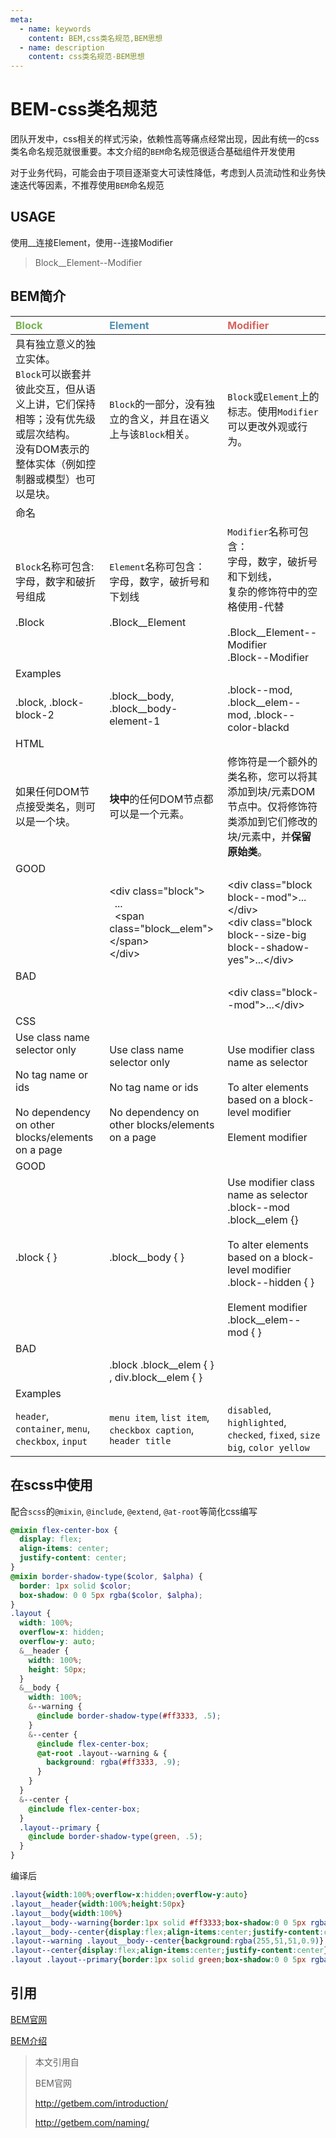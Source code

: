 ```yaml
---
meta:
  - name: keywords
    content: BEM,css类名规范,BEM思想
  - name: description
    content: css类名规范-BEM思想
---
```


# BEM-css类名规范


团队开发中，css相关的样式污染，依赖性高等痛点经常出现，因此有统一的css类名命名规范就很重要。本文介绍的`BEM`命名规范很适合基础组件开发使用

对于业务代码，可能会由于项目逐渐变大可读性降低，考虑到人员流动性和业务快速迭代等因素，不推荐使用`BEM`命名规范

## USAGE

使用__连接Element，使用--连接Modifier

> Block__Element--Modifier

## BEM简介


| <span style="color: #76b24f;">Block</span> | <span style="color: #4f91b2">Element</span> |  <span style="color: #d5635d">Modifier</span> |
|:--- |:--- |:---|
| 具有独立意义的独立实体。<br/>`Block`可以嵌套并彼此交互，但从语义上讲，它们保持相等；没有优先级或层次结构。<br/>没有DOM表示的整体实体（例如控制器或模型）也可以是块。 | `Block`的一部分，没有独立的含义，并且在语义上与该`Block`相关。 | `Block`或`Element`上的标志。使用`Modifier`可以更改外观或行为。 |
| 命名 | 
| `Block`名称可包含:<br/>字母，数字和破折号组成 <br/> <br/> .Block |  `Element`名称可包含：<br/>字母，数字，破折号和下划线 <br/><br/> .Block__Element |  `Modifier`名称可包含：<br/>字母，数字，破折号和下划线，<br/>复杂的修饰符中的空格使用-代替 <br/><br/> .Block__Element--Modifier<br/> .Block--Modifier  | 
| Examples | 
| .block, .block-block-2 |  .block__body, .block__body-element-1 |  .block--mod, .block__elem--mod, .block--color-blackd | 
| HTML |
| 如果任何DOM节点接受类名，则可以是一个块。 | **块中**的任何DOM节点都可以是一个元素。 | 修饰符是一个额外的类名称，您可以将其添加到块/元素DOM节点中。仅将修饰符类添加到它们修改的块/元素中，并**保留原始类**。|
| GOOD |
| |  \<div class="block"> <br/>&nbsp;&nbsp;...<br/>&nbsp;&nbsp;\<span class="block__elem">\</span> <br/>\</div>| \<div class="block block--mod">...\</div> <br/> \<div class="block block--size-big block--shadow-yes">...\</div>| 
| BAD |
| |  | \<div class="block--mod">...\</div> |
| CSS |
| Use class name selector only <br/><br/>No tag name or ids<br/><br/>No dependency on other blocks/elements on a page | Use class name selector only <br/><br/>No tag name or ids<br/><br/>No dependency on other blocks/elements on a page | Use modifier class name as selector<br/><br/> To alter elements based on a block-level modifier<br/><br/> Element modifier |
| GOOD | 
| .block {  } | .block__body {  } | Use modifier class name as selector <br/>.block--mod .block__elem  {}   <br/><br/> To alter elements based on a block-level modifier <br/> .block--hidden { } <br/><br/> Element modifier <br/>.block__elem--mod { } |
| BAD | 
| | .block .block__elem {  } , div.block__elem {  }| |
| Examples | 
| `header`, `container`, `menu`, `checkbox`, `input` | `menu item`, `list item`, `checkbox caption`, `header title` | `disabled`, `highlighted`, `checked`, `fixed`, `size big`, `color yellow` |


<ImgWithBase src="/images/quote/bem_css_github_captions.jpg" alt="css-bem" style="max-width:800px;"/>

## 在scss中使用

配合`scss`的`@mixin`, `@include`, `@extend`, `@at-root`等简化css编写

```scss
@mixin flex-center-box {
  display: flex;
  align-items: center;
  justify-content: center;
}
@mixin border-shadow-type($color, $alpha) {
  border: 1px solid $color;
  box-shadow: 0 0 5px rgba($color, $alpha);
}
.layout {
  width: 100%;
  overflow-x: hidden;
  overflow-y: auto;
  &__header {
    width: 100%;
    height: 50px;
  }
  &__body {
    width: 100%;
    &--warning {
      @include border-shadow-type(#ff3333, .5);
    }
    &--center {
      @include flex-center-box;
      @at-root .layout--warning & {
        background: rgba(#ff3333, .9);
      } 
    }
  }
  &--center {
    @include flex-center-box;
  }
  .layout--primary {
    @include border-shadow-type(green, .5);
  }
}
```

编译后

```css
.layout{width:100%;overflow-x:hidden;overflow-y:auto}
.layout__header{width:100%;height:50px}
.layout__body{width:100%}
.layout__body--warning{border:1px solid #ff3333;box-shadow:0 0 5px rgba(255,51,51,0.5)}
.layout__body--center{display:flex;align-items:center;justify-content:center}
.layout--warning .layout__body--center{background:rgba(255,51,51,0.9)}
.layout--center{display:flex;align-items:center;justify-content:center}
.layout .layout--primary{border:1px solid green;box-shadow:0 0 5px rgba(0,128,0,0.5)}
```

## 引用

[BEM官网](http://getbem.com/)

[BEM介绍](http://getbem.com/introduction/)

> 本文引用自
>  
> BEM官网
>  
> http://getbem.com/introduction/
> 
> http://getbem.com/naming/
